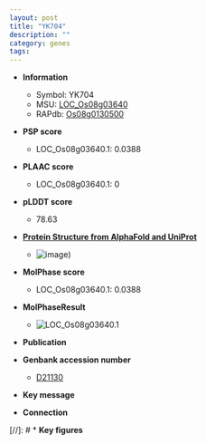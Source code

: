 ```yaml
---
layout: post
title: "YK704"
description: ""
category: genes
tags: 
---
```


* **Information**  
    + Symbol: YK704  
    + MSU: [LOC_Os08g03640](http://rice.plantbiology.msu.edu/cgi-bin/ORF_infopage.cgi?orf=LOC_Os08g03640)  
    + RAPdb: [Os08g0130500](http://rapdb.dna.affrc.go.jp/viewer/gbrowse_details/irgsp1?name=Os08g0130500)  

* **PSP score**  
    + LOC_Os08g03640.1: 0.0388 

* **PLAAC score**  
    + LOC_Os08g03640.1: 0 

* **pLDDT score**
    + 78.63

* **[Protein Structure from AlphaFold and UniProt](https://www.uniprot.org/uniprotkb/P41095/entry#structure)**
    + ![image](https://ricepsp.github.io/images/P/AF-P41095-F1.png))

* **MolPhase score**
    + LOC_Os08g03640.1: 0.0388

* **MolPhaseResult**
    + ![LOC_Os08g03640.1](https://ricepsp.github.io/pictures/LOC_Os08g/LOC_Os08g03640.1.png)

* **Publication**  

* **Genbank accession number**  
    + [D21130](http://www.ncbi.nlm.nih.gov/nuccore/D21130)

* **Key message**  

* **Connection**  

[//]: # * **Key figures**  


